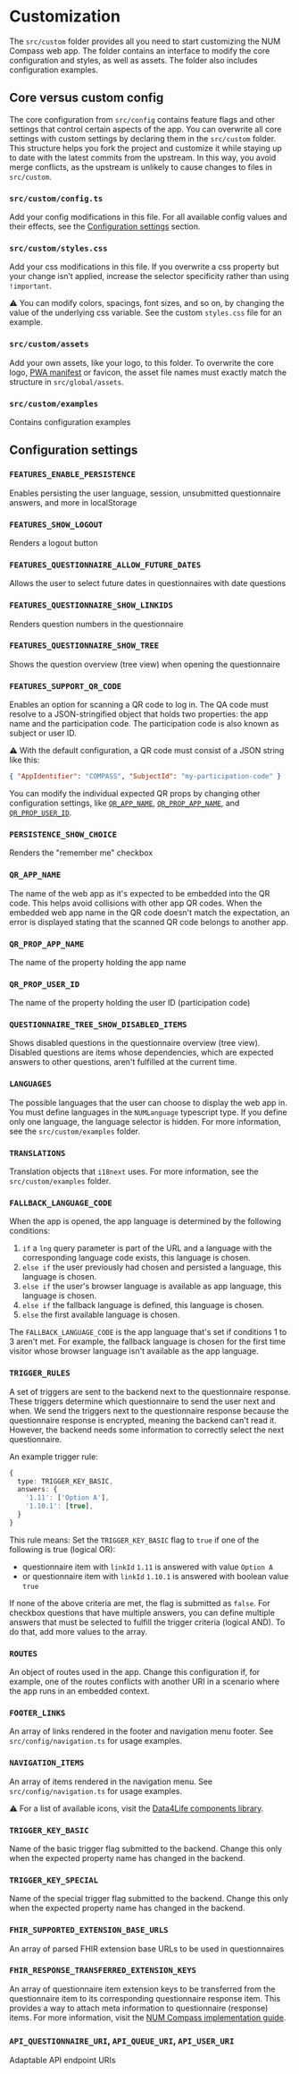# Customization

The `src/custom` folder provides all you need to start customizing the NUM Compass web app. The folder contains an interface to modify the core configuration and styles, as well as assets. The folder also includes configuration examples.

## Core versus custom config

The core configuration from `src/config` contains feature flags and other settings that control certain aspects of the app.
You can overwrite all core settings with custom settings by declaring them in the `src/custom` folder.
This structure helps you fork the project and customize it while staying up to date with the latest commits from the upstream. In this way, you avoid merge conflicts, as the upstream is unlikely to cause changes to files in `src/custom`.

### `src/custom/config.ts`

Add your config modifications in this file. For all available config values and their effects, see the [Configuration settings](#configuration) section.

### `src/custom/styles.css`

Add your css modifications in this file. If you overwrite a css property but your change isn’t applied, increase the selector specificity rather than using `!important`.

⚠️ You can modify colors, spacings, font sizes, and so on, by changing the value of the underlying css variable. See the custom `styles.css` file for an example.


### `src/custom/assets`

Add your own assets, like your logo, to this folder. To overwrite the core logo, [PWA manifest](https://web.dev/progressive-web-apps) or favicon, the asset file names must exactly match the structure in `src/global/assets`.

### `src/custom/examples`

Contains configuration examples

##  <a name="configuration"></a>Configuration settings

### `FEATURES_ENABLE_PERSISTENCE`

Enables persisting the user language, session, unsubmitted questionnaire answers, and more in localStorage

### `FEATURES_SHOW_LOGOUT`

Renders a logout button

### `FEATURES_QUESTIONNAIRE_ALLOW_FUTURE_DATES`

Allows the user to select future dates in questionnaires with date questions

### `FEATURES_QUESTIONNAIRE_SHOW_LINKIDS`

Renders question numbers in the questionnaire

### `FEATURES_QUESTIONNAIRE_SHOW_TREE`

Shows the question overview (tree view) when opening the questionnaire

### `FEATURES_SUPPORT_QR_CODE`

Enables an option for scanning a QR code to log in. The QA code must resolve to a JSON-stringified object that holds two properties: the app name and the participation code. The participation code is also known as subject or user ID.

⚠️ With the default configuration, a QR code must consist of a JSON string like this:

```json
{ "AppIdentifier": "COMPASS", "SubjectId": "my-participation-code" }
```

You can modify the individual expected QR props by changing other configuration settings, like [`QR_APP_NAME`](#qrappname), [`QR_PROP_APP_NAME`](#qrpropappname), and [`QR_PROP_USER_ID`](#qrpropuserid).

### `PERSISTENCE_SHOW_CHOICE`

Renders the "remember me" checkbox

### `QR_APP_NAME`

The name of the web app as it's expected to be embedded into the QR code. This helps avoid collisions with other app QR codes.
When the embedded web app name in the QR code doesn't match the expectation, an error is displayed stating that the scanned QR code belongs to another app.

### `QR_PROP_APP_NAME`

The name of the property holding the app name

### `QR_PROP_USER_ID`

The name of the property holding the user ID (participation code)

### `QUESTIONNAIRE_TREE_SHOW_DISABLED_ITEMS`

Shows disabled questions in the questionnaire overview (tree view). Disabled questions are items whose dependencies, which are expected answers to other questions, aren't fulfilled at the current time.

### `LANGUAGES`

The possible languages that the user can choose to display the web app in.
You must define languages in the `NUMLanguage` typescript type. If you define only one language, the language selector is hidden. For more information, see the `src/custom/examples` folder.

### `TRANSLATIONS`

Translation objects that `i18next` uses. For more information, see the `src/custom/examples` folder.

### `FALLBACK_LANGUAGE_CODE`

When the app is opened, the app language is determined by the following conditions:

1. `if` a `lng` query parameter is part of the URL and a language with the corresponding language code exists, this language is chosen.
2. `else if` the user previously had chosen and persisted a language, this language is chosen.
3. `else if` the user's browser language is available as app language, this language is chosen.
4. `else if` the fallback language is defined, this language is chosen.
5. `else` the first available language is chosen.

The `FALLBACK_LANGUAGE_CODE` is the app language that's set if conditions 1 to 3 aren't met. For example, the fallback language is chosen for the first time visitor whose browser language isn't available as the app language.


### `TRIGGER_RULES`

A set of triggers are sent to the backend next to the questionnaire response. These triggers determine which questionnaire to send the user next and when.
We send the triggers next to the questionnaire response because the questionnaire response is encrypted, meaning the backend can't read it. However, the backend needs some information to correctly select the next questionnaire.

An example trigger rule:

```ts
{
  type: TRIGGER_KEY_BASIC,
  answers: {
    '1.11': ['Option A'],
    '1.10.1': [true],
  }
}
```

This rule means: Set the `TRIGGER_KEY_BASIC` flag to `true` if one of the following is true (logical OR):

- questionnaire item with `linkId` `1.11` is answered with value `Option A`
- or questionnaire item with `linkId` `1.10.1` is answered with boolean value `true`

If none of the above criteria are met, the flag is submitted as `false`.
For checkbox questions that have multiple answers, you can define multiple answers that must be selected to fulfill the trigger criteria (logical AND). To do that, add more values to the array.

### `ROUTES`

An object of routes used in the app. Change this configuration if, for example, one of the routes conflicts with another URI in a scenario where the app runs in an embedded context.

### `FOOTER_LINKS`

An array of links rendered in the footer and navigation menu footer. See `src/config/navigation.ts` for usage examples.

### `NAVIGATION_ITEMS`

An array of items rendered in the navigation menu. See `src/config/navigation.ts` for usage examples.

⚠️ For a list of available icons, visit the [Data4Life components library](https://storybook.d4l.io/?path=/story/components-icon).

### `TRIGGER_KEY_BASIC`

Name of the basic trigger flag submitted to the backend. Change this only when the expected property name has changed in the backend.

### `TRIGGER_KEY_SPECIAL`

Name of the special trigger flag submitted to the backend. Change this only when the expected property name has changed in the backend.

### `FHIR_SUPPORTED_EXTENSION_BASE_URLS`

An array of parsed FHIR extension base URLs to be used in questionnaires

### `FHIR_RESPONSE_TRANSFERRED_EXTENSION_KEYS`

An array of questionnaire item extension keys to be transferred from the questionnaire item to its corresponding questionnaire response item.
This provides a way to attach meta information to questionnaire (response) items. For more information, visit the [NUM Compass implementation guide](https://github.com/NUMde/compass-implementation-guide).

### `API_QUESTIONNAIRE_URI`, `API_QUEUE_URI`, `API_USER_URI`

Adaptable API endpoint URIs
